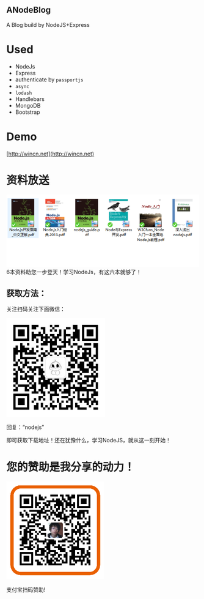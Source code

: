 ANodeBlog
----
A Blog build by NodeJS+Express

# Used
- NodeJs
- Express
 - authenticate by `passportjs` 
 - `async`
 - `lodash`
- Handlebars
- MongoDB
- Bootstrap

# Demo
[http://wincn.net](http://wincn.net)

# 资料放送
![img](https://raw.githubusercontent.com/gefangshuai/wincn-static/master/imgs/node-ziliao.png)
6本资料助您一步登天！学习NodeJs，有这六本就够了！

## 获取方法：
关注扫码关注下面微信：

![img](https://raw.githubusercontent.com/gefangshuai/wincn-static/master/imgs/qrcode_for_gh_d4117a038b97_258.jpg)

回复：“nodejs”

即可获取下载地址！还在犹豫什么，学习NodeJS，就从这一刻开始！

# 您的赞助是我分享的动力！
![img](https://raw.githubusercontent.com/gefangshuai/wincn-static/master/imgs/zhong.png)

支付宝扫码赞助!

